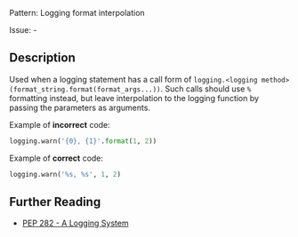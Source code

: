 Pattern: Logging format interpolation

Issue: -

## Description

Used when a logging statement has a call form of `logging.<logging method>(format_string.format(format_args...))`. Such calls should use `%` formatting instead, but leave interpolation to the logging function by passing the parameters as arguments.


Example of **incorrect** code:

```python
logging.warn('{0}, {1}'.format(1, 2))
```

Example of **correct** code:

```python
logging.warn('%s, %s', 1, 2)
```

## Further Reading

* [PEP 282 - A Logging System](http://www.python.org/dev/peps/pep-0282)

